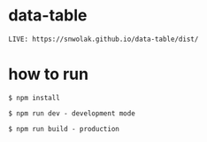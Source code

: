 # data-table

	LIVE: https://snwolak.github.io/data-table/dist/

# how to run

    $ npm install
 
    $ npm run dev - development mode
 
    $ npm run build - production